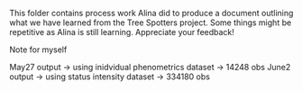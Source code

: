 This folder contains process work Alina did to produce a document outlining what 
we have learned from the Tree Spotters project. 
Some things might be repetitive as Alina is still learning. Appreciate your feedback!

Note for myself

May27 output -> using inidvidual phenometrics dataset -> 14248 obs
June2 output -> using status intensity dataset -> 334180 obs